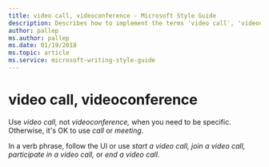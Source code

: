 ```yaml
---
title: video call, videoconference - Microsoft Style Guide
description: Describes how to implement the terms 'video call', 'videoconference', 'call', and 'meeting' in Microsoft content.
author: pallep
ms.author: pallep
ms.date: 01/19/2018
ms.topic: article
ms.service: microsoft-writing-style-guide
---
```


# video call, videoconference

Use *video call,* not *videoconference,* when you need to be specific. Otherwise, it's OK to use *call* or *meeting*. 

In a verb phrase, follow the UI or use *start a video call, join a video call, participate in a video call,* or *end a video call*. 
